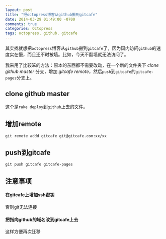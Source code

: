 ```yaml
---
layout: post
title: "把octopress博客从github搬到gitcafe"
date: 2014-03-29 01:49:00 -0700
comments: true
categories: Octopress
tags: octopress, github, gitcafe
---
```


其实找就想把`octopress`博客从`github`搬到`gitcafe`了，因为国内访问`github`的速度实在慢，而且还不时被墙。比如，今天不翻墙就无法访问了。

我采用了比较笨的方法：原本的东西都不需要改动，在一个新的文件夹下 *clone github master* 分支，增加 *gitcafe remote*，然后`push`到`gitcafe`的`gitcafe-pages`分支上。

## clone github master

这个是`rake deploy`到`github`上去的文件。

## 增加remote

	git remote addd gitcafe git@gitcafe.com:xx/xx

## push到gitcafe

	git push gitcafe gitcafe-pages

## 注意事项

#### 在gitcafe上增加ssh密钥

否则git无法连接

#### 把指向github的域名改到gitcafe上去

这样方便再次迁移

	